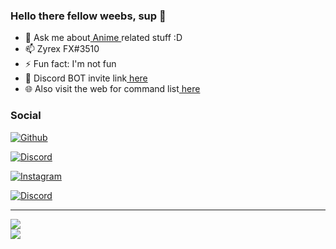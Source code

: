 <h3>Hello there fellow weebs, sup 👋</h3>

<ul>
    <li>💬 Ask me about<a href="https://myanimelist.net/profile/ZyrexFX" target="_blank" > Anime </a>related stuff :D</li>
    <li>📫 Zyrex FX#3510</li>
    <li>⚡ Fun fact: I'm not fun</li>
    <li>🤖 Discord BOT invite link<a href="https://discord.com/oauth2/authorize?client_id=753589173486616749&scope=bot&permissions=36891718" target="_blank"> here</a></li>
    <li>🌐 Also visit the web for command list<a href="https://zyrexfx.github.io/MeguWeb/" target="_blank"> here</a> </li>
</ul>

<h3>Social</h3>
<p>
    
<a href="https://github.com/ZyrexFX" target="_blank"><img alt="Github" src="https://img.shields.io/badge/GitHub-%2312100E.svg?style=for-the-badge&logo=Github&logoColor=white&style=flat" /></a>

<a href="https://discord.gg/wZzCmv4" target="_blank"><img alt="Discord" src="https://img.shields.io/badge/-Discord-7289DA?style=for-the-badge&logo=discord&logoColor=white&style=flat" /></a>

<a href="https://www.instagram.com/zyrexfx_/" target="_blank"><img alt="Instagram" src="https://img.shields.io/badge/-instagram-E4405F?style=for-the-badge&logo=instagram&logoColor=white&style=flat" /></a>

<a href="https://www.youtube.com/c/ZyrexFX" target="_blank"><img alt="Discord" src="https://img.shields.io/badge/-YouTube-f10707?style=for-the-badge&logo=youtube&logoColor=white&style=flat" /></a>

</p>

<hr>

<p>
    <img src="https://i.imgur.com/KEfMEAu.gif"></img>
    <br>
    <img src="https://discord.c99.nl/widget/theme-2/373404212748484608.png">
    </img>
</p>
